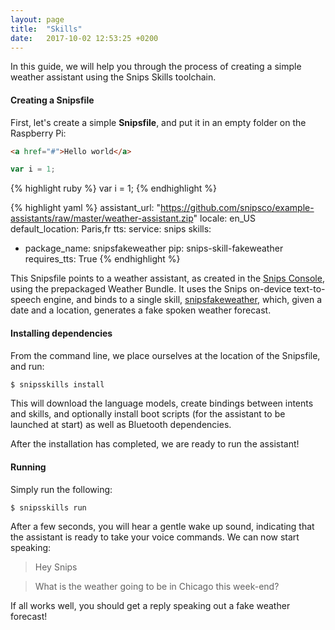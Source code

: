 ```yaml
---
layout: page
title:  "Skills"
date:   2017-10-02 12:53:25 +0200
---
```


In this guide, we will help you through the process of creating a simple weather assistant using the Snips Skills toolchain.

#### Creating a Snipsfile

First, let's create a simple **Snipsfile**, and put it in an empty folder on the Raspberry Pi:

```html
<a href="#">Hello world</a>
```

```js
var i = 1;
```

{% highlight ruby %}
var i = 1;
{% endhighlight %}

{% highlight yaml %}
assistant_url: "https://github.com/snipsco/example-assistants/raw/master/weather-assistant.zip"
locale: en_US
default_location: Paris,fr
tts:
  service: snips
skills:
  - package_name: snipsfakeweather
    pip: snips-skill-fakeweather
    requires_tts: True
{% endhighlight %}

This Snipsfile points to a weather assistant, as created in the [Snips Console](https://console.snips.ai), using the prepackaged Weather Bundle. It uses the Snips on-device text-to-speech engine, and binds to a single skill, [snipsfakeweather](https://github.com/snipsco/snips-skill-fakeweather), which, given a date and a location, generates a fake spoken weather forecast.

#### Installing dependencies

From the command line, we place ourselves at the location of the Snipsfile, and run:

```sh
$ snipsskills install
```

This will download the language models, create bindings between intents and skills, and optionally install boot scripts (for the assistant to be launched at start) as well as Bluetooth dependencies.

After the installation has completed, we are ready to run the assistant!

#### Running

Simply run the following:

```sh
$ snipsskills run
```

After a few seconds, you will hear a gentle wake up sound, indicating that the assistant is ready to take your voice commands. We can now start speaking:

> Hey Snips

> What is the weather going to be in Chicago this week-end?

If all works well, you should get a reply speaking out a fake weather forecast!